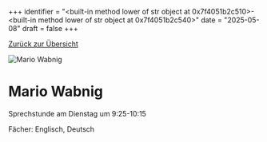 
+++
identifier = "<built-in method lower of str object at 0x7f4051b2c510>-<built-in method lower of str object at 0x7f4051b2c540>"
date = "2025-05-08"
draft = false
+++

 [Zurück zur Übersicht](/schule/personen/)

<div class="row">
<div class="column">
<img src="/images/personal/Wabnig.jpg" alt="Mario Wabnig"> 
</div>
<div class="column">

# Mario Wabnig

Sprechstunde am Dienstag um 9:25-10:15

Fächer: Englisch,  Deutsch













</div>
</div> 

